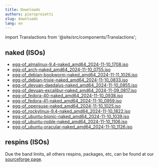 ```yaml
---
title: Downloads
authors: pieroproietti
slug: downloads
lang: en
---
```

import Translactions from '@site/src/components/Translactions';

<Translactions />

## naked (ISOs)
* [egg-of_almalinux-9.4-naked_amd64_2024-11-10_1708.iso](https://penguins-eggs.net/isos/egg-of_almalinux-9.4-naked_amd64_2024-11-10_1708.iso)
* [egg-of_arch-naked_amd64_2024-11-10_0755.iso](https://penguins-eggs.net/isos/egg-of_arch-naked_amd64_2024-11-10_0755.iso)
* [egg-of_debian-bookworm-naked_amd64_2024-11-11_1026.iso](https://penguins-eggs.net/isos/)
* [egg-of_debian-trixie-naked_amd64_2024-11-10_0833.iso](https://penguins-eggs.net/isos/egg-of_debian-trixie-naked_amd64_2024-11-10_0833.iso)
* [egg-of_devuan-daedalus-naked_amd64_2024-11-10_0855.iso](https://penguins-eggs.net/isos/egg-of_devuan-daedalus-naked_amd64_2024-11-10_0855.iso)
* [egg-of_devuan-excalibur-naked_amd64_2024-11-09_0817.iso](https://penguins-eggs.net/isos/egg-of_devuan-excalibur-naked_amd64_2024-11-09_0817.iso)
* [egg-of_fedora-40-naked_amd64_2024-11-10_0938.iso](https://penguins-eggs.net/isos/egg-of_fedora-40-naked_amd64_2024-11-10_0938.iso)
* [egg-of_fedora-41-naked_amd64_2024-11-10_0959.iso](https://penguins-eggs.net/isos/egg-of_fedora-41-naked_amd64_2024-11-10_0959.iso)
* [egg-of_opensuse-naked_amd64_2024-11-10_1025.iso](https://penguins-eggs.net/isos/egg-of_opensuse-naked_amd64_2024-11-10_1025.iso)
* [egg-of_rockylinux-9.4-naked_amd64_2024-11-10_1822.iso](https://penguins-eggs.net/isos/egg-of_rockylinux-9.4-naked_amd64_2024-11-10_1822.iso)
* [egg-of_ubuntu-bionic-naked_amd64_2024-11-10_1039.iso](https://penguins-eggs.net/isos/egg-of_ubuntu-bionic-naked_amd64_2024-11-10_1039.iso)
* [egg-of_ubuntu-noble-naked_amd64_2024-11-10_1106.iso](https://penguins-eggs.net/isos/egg-of_ubuntu-noble-naked_amd64_2024-11-10_1106.iso)
* [egg-of_ubuntu-oracular-naked_amd64_2024-11-10_1126.iso](https://penguins-eggs.net/isos/egg-of_ubuntu-oracular-naked_amd64_2024-11-10_1126.iso)

## respins (ISOs)

Due the band limits, all others respins, packages, etc, can be found at our [sourceforge page](https://sourceforge.net/projects/penguins-eggs/).

